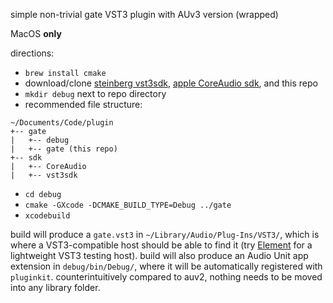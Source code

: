 simple non-trivial gate VST3 plugin with AUv3 version (wrapped)

MacOS **only**

directions:
* ```brew install cmake```
* download/clone [steinberg vst3sdk](https://github.com/steinbergmedia/vst3sdk), [apple CoreAudio sdk](https://github.com/pongasoft/jamba/tree/8ace022ece2d1e1c639119c3268b3e0aba2deaea/audio-unit/CoreAudioSDK/CoreAudio), and this repo
* ```mkdir debug``` next to repo directory
* recommended file structure:

```
~/Documents/Code/plugin
+-- gate
|   +-- debug
|   +-- gate (this repo)
+-- sdk
|   +-- CoreAudio
|   +-- vst3sdk
```

* ```cd debug```
* ```cmake -GXcode -DCMAKE_BUILD_TYPE=Debug ../gate```
* ```xcodebuild```

build will produce a ```gate.vst3``` in ```~/Library/Audio/Plug-Ins/VST3/```, which is where a VST3-compatible host should be able to find it (try [Element](https://kushview.net/element/) for a lightweight VST3 testing host). build will also produce an Audio Unit app extension in ```debug/bin/Debug/```, where it will be automatically registered with ```pluginkit```. counterintuitively compared to auv2, nothing needs to be moved into any library folder.